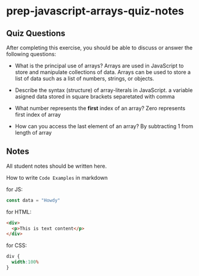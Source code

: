 # prep-javascript-arrays-quiz-notes



## Quiz Questions

After completing this exercise, you should be able to discuss or answer the following questions:

- What is the principal use of arrays?
Arrays are used in JavaScript to store and manipulate collections of data.
Arrays can be used to store a list of data such as a list of numbers, strings, or objects.


- Describe the syntax (structure) of array-literals in JavaScript.
a variable asigned data stored in square brackets separetated with comma

- What number represents the **first** index of an array?
Zero represents first index of array

- How can you access the last element of an array?
By subtracting 1 from length of array

## Notes

All student notes should be written here.


How to write `Code Examples` in markdown

for JS:
```javascript
const data = "Howdy"
```

for HTML:
```html
<div>
  <p>This is text content</p>
</div>
```

for CSS:
```css
div {
  width:100%
}
```
